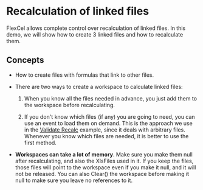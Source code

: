 # Recalculation of linked files

FlexCel allows complete control over recalculation of linked files. In
this demo, we will show how to create 3 linked files and how to
recalculate them.

## Concepts

- How to create files with formulas that link to other files.

- There are two ways to create a workspace to calculate linked files:

  1. When you know all the files needed in advance, you just add them to
     the workspace before recalculating.

  2. If you don\'t know which files (if any) you are going to need, you
     can use an event to load them on demand. This is the approach we
     use in the [Validate Recalc](https://doc.tmssoftware.com/flexcel/net/samples/vb/netframework/api/validate-recalc/index.html) example, since it deals with arbitrary
     files. Whenever you know which files are needed, it is better to
     use the first method.

- **Workspaces can take a lot of memory**. Make sure you make them
  null after recalculating, and also the XlsFiles used in it. If you
  keep the files, those files will point to the workspace even if
  you make it null, and it will not be released. You can also
  Clear() the workspace before making it null to make sure you leave
  no references to it.
